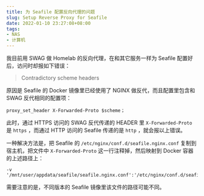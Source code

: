 ```yaml
---
title: 为 Seafile 配置反向代理的问题
slug: Setup Reverse Proxy for Seafile
date: 2022-01-10 23:27:08+08:00
tags:
- NAS
- 计算机
---
```


我目前用 SWAG 做 Homelab 的反向代理，在和其它服务一样为 Seafile 配置好后，访问时却报如下错误：

> Contradictory scheme headers

原因是 Seafile 的 Docker 镜像里已经使用了 NGINX 做反代，而且配置里包含和 SWAG 反代相同的配置项：

```NGINX
proxy_set_header X-Forwarded-Proto $scheme；
```

此时，通过 HTTPS 访问的 SWAG 反代传递的 HEADER 里 `X-Forwarded-Proto` 是 `https` ，而通过 HTTP 访问的 Seafile 传递的是 `http` ，就会报以上错误。

一种解决方法是，把 Seafile 的 `/etc/nginx/conf.d/seafile.nginx.conf` 复制到宿主机，把文件中 `X-Forwarded-Proto` 这一行注释掉，然后映射到 Docker 容器的上述路径上：

```shell
-v '/mnt/user/appdata/seafile/seafile.nginx.conf':'/etc/nginx/conf.d/seafile.nginx.conf':'ro'
```

需要注意的是，不同版本的 Seafile 镜像里该文件的路径可能不同。
